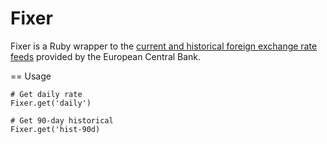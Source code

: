 Fixer
====

Fixer is a Ruby wrapper to the [current and historical foreign exchange rate feeds](http://www.ecb.europa.eu/stats/exchange/eurofxref/html/index.en.html) provided by the European Central Bank.

== Usage

    # Get daily rate
    Fixer.get('daily')
    
    # Get 90-day historical
    Fixer.get('hist-90d)
